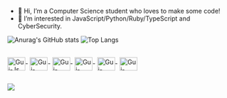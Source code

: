 - 👋 Hi, I’m a Computer Science student who loves to make some code!
- 👀 I’m interested in JavaScript/Python/Ruby/TypeScript and CyberSecurity.

![Anurag's GitHub stats](https://github-readme-stats.vercel.app/api?username=guilhermejuliao&show_icons=true&theme=radical)
![Top Langs](https://github-readme-stats.vercel.app/api/top-langs/?username=guilhermejuliao&theme=radical&hide_progress=true)
 
 <div style="display: inline_block"><br>
 <img align="center" alt="Gui-Js" height="30" width="40" src="https://cdn.jsdelivr.net/gh/devicons/devicon/icons/javascript/javascript-original.svg">-
 <img align="center" alt="Gui-HTML" height="30" width="40" src="https://cdn.jsdelivr.net/gh/devicons/devicon/icons/html5/html5-original.svg">-
 <img align="center" alt="Gui-CSS" height="30" width="40" src="https://cdn.jsdelivr.net/gh/devicons/devicon/icons/css3/css3-original.svg">-
 <img align="center" alt="Gui-Python" height="30" width="40" src="https://cdn.jsdelivr.net/gh/devicons/devicon/icons/python/python-original.svg">-
 <img align="center" alt="Gui-Ruby" height="30" width="40" src="https://cdn.jsdelivr.net/gh/devicons/devicon/icons/ruby/ruby-original.svg">-
 <img align="center" alt="Gui-Type" height="30" width="40" src="https://cdn.jsdelivr.net/gh/devicons/devicon/icons/typescript/typescript-original.svg"/>
 </div>
  
  
  ##
  
  
 <div>
 <a href="https://www.linkedin.com/in/guilhermejuliao/" target="_blank"><img src="https://img.shields.io/badge/LinkedIn-0077B5?style=for-the-badge&logo=linkedin&logoColor=white" target="_blank"></a>
 <a href="mailto:guilhermejuliao9@gmail.com" target="_blank"><img src="https://img.shields.io/badge/Gmail-D14836?style=for-the-badge&logo=gmail&logoColor=white"  target="_blank></a>
  
  </div>
          
       

